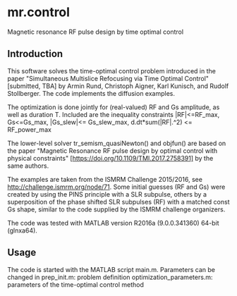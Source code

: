 # mr.control
Magnetic resonance RF pulse design by time optimal control

Introduction
------------

This software solves the time-optimal control problem introduced in the
paper
	"Simultaneous Multislice Refocusing via Time Optimal Control"
	[submitted, TBA]
by Armin Rund, Christoph Aigner, Karl Kunisch, and Rudolf Stollberger.
The code implements the diffusion examples.

The optimization is done jointly for (real-valued) RF and Gs amplitude, as well as
duration T. Included are the inequality constraints
     |RF|<=RF_max,  Gs<=Gs_max,   |Gs_slew|<= Gs_slew_max,
              d.dt*sum(|RF|.^2) <= RF_power_max

The lower-level solver tr_semism_quasiNewton() and objfun() are based on 
the paper
  "Magnetic Resonance RF pulse design by optimal control with physical
	constraints" [https://doi.org/10.1109/TMI.2017.2758391]
by the same authors.

The examples are taken from the ISMRM Challenge 2015/2016, see 
http://challenge.ismrm.org/node/71. Some initial guesses (RF and Gs) were 
created by using the PINS principle with a SLR subpulse, others by a 
superposition of the phase shifted SLR subpulses (RF) with a matched const
Gs shape, similar to the code supplied by the ISMRM challenge organizers.

The code was tested with MATLAB version R2016a (9.0.0.341360) 64-bit (glnxa64).

Usage
-----

The code is started with the MATLAB script main.m.
Parameters can be changed in 
    prep_init.m: problem definition
		optimization_parameters.m: parameters of the time-optimal control method
